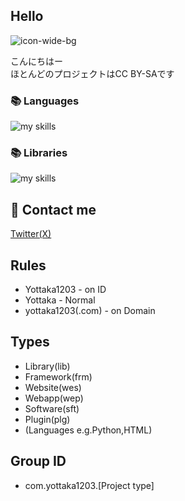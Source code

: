 ## Hello
![icon-wide-bg](https://github.com/yottaka1203/yottaka1203/assets/138958366/86f9c051-20b2-4fc8-813c-07479ea525a2)

こんにちはー<br>
ほとんどのプロジェクトはCC BY-SAです
### 📚 Languages
<img alt="my skills" src="https://skillicons.dev/icons?theme=&perline=8&i=html,css,js,cs,java,python" /> <br>
### 📚 Libraries
<img alt="my skills" src="https://skillicons.dev/icons?theme=&perline=8&i=bootstrap" /> <br>
## 📨 Contact me
[Twitter(X)](https://twitter.com/yottaka1203)
## Rules
- Yottaka1203 - on ID
- Yottaka - Normal
- yottaka1203(.com) - on Domain
## Types
- Library(lib)
- Framework(frm)
- Website(wes)
- Webapp(wep)
- Software(sft)
- Plugin(plg)
- (Languages e.g.Python,HTML)
## Group ID
- com.yottaka1203.[Project type]
